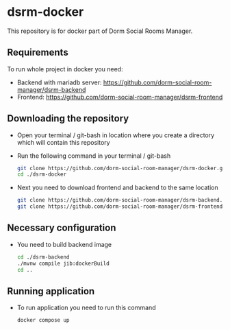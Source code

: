 # dsrm-docker

This repository is for docker part of Dorm Social Rooms Manager.

## Requirements
To run whole project in docker you need:

- Backend with mariadb server: https://github.com/dorm-social-room-manager/dsrm-backend
- Frontend: https://github.com/dorm-social-room-manager/dsrm-frontend

## Downloading the repository

- Open your terminal / git-bash in location where you create a directory which will contain this repository

- Run the following command in your terminal / git-bash

  ```bash
  git clone https://github.com/dorm-social-room-manager/dsrm-docker.git
  cd ./dsrm-docker
  ```

- Next you need to download frontend and backend to the same location

  ```bash
  git clone https://github.com/dorm-social-room-manager/dsrm-backend.git
  git clone https://github.com/dorm-social-room-manager/dsrm-frontend.git
  ```

## Necessary configuration

- You need to build backend image

  ```bash
  cd ./dsrm-backend
  ./mvnw compile jib:dockerBuild
  cd ..
  ```

## Running application

- To run application you need to run this command
  ```bash
  docker compose up
  ```
